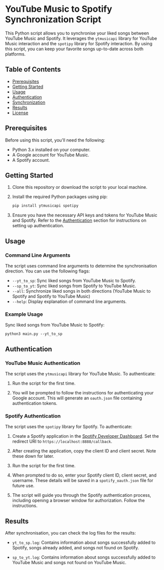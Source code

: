 # YouTube Music to Spotify Synchronization Script

This Python script allows you to synchronise your liked songs between YouTube Music and Spotify. It leverages the `ytmusicapi` library for YouTube Music interaction and the `spotipy` library for Spotify interaction. By using this script, you can keep your favorite songs up-to-date across both platforms.

## Table of Contents

- [Prerequisites](#prerequisites)
- [Getting Started](#getting-started)
- [Usage](#usage)
- [Authentication](#authentication)
- [Synchronization](#synchronisation)
- [Results](#results)
- [License](#license)

## Prerequisites

Before using this script, you'll need the following:

- Python 3.x installed on your computer.
- A Google account for YouTube Music.
- A Spotify account.

## Getting Started

1. Clone this repository or download the script to your local machine.

2. Install the required Python packages using pip:

   ```bash
   pip install ytmusicapi spotipy
   ```

3. Ensure you have the necessary API keys and tokens for YouTube Music and Spotify. Refer to the [Authentication](#authentication) section for instructions on setting up authentication.

## Usage

### Command Line Arguments

The script uses command line arguments to determine the synchronisation direction. You can use the following flags:

- `--yt_to_sp`: Sync liked songs from YouTube Music to Spotify.
- `--sp_to_yt`: Sync liked songs from Spotify to YouTube Music.
- `--all`: Synchronize liked songs in both directions (YouTube Music to Spotify and Spotify to YouTube Music)
- `--help`: Display explanation of command line arguments.

### Example Usage

Sync liked songs from YouTube Music to Spotify:

```
python3 main.py --yt_to_sp
```

## Authentication

### YouTube Music Authentication

The script uses the `ytmusicapi` library for YouTube Music. To authenticate:

1. Run the script for the first time.

2. You will be prompted to follow the instructions for authenticating your Google account. This will generate an `oauth.json` file containing authentication tokens.

### Spotify Authentication

The script uses the `spotipy` library for Spotify. To authenticate:

1. Create a Spotify application in the [Spotify Developer Dashboard](https://developer.spotify.com/dashboard/applications). Set the redirect URI to `https://localhost:8888/callback`.

2. After creating the application, copy the client ID and client secret. Note these down for later.

3. Run the script for the first time.

4. When prompted to do so, enter your Spotify client ID, client secret, and username. These details will be saved in a `spotify_oauth.json` file for future use.

5. The script will guide you through the Spotify authentication process, including opening a browser window for authorization. Follow the instructions.

## Results

After synchronisation, you can check the log files for the results:

- `yt_to_sp.log`: Contains information about songs successfully added to Spotify, songs already added, and songs not found on Spotify.

- `sp_to_yt.log`: Contains information about songs successfully added to YouTube Music and songs not found on YouTube Music.